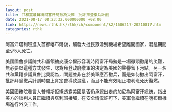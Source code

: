 ```yaml
---
layout: post
title: 共和黨議員稱阿富汗局勢為災難　批評拜登撤兵計劃
date: 2021-08-17 08:23:32.000000000 +08:00
link: https://news.rthk.hk/rthk/ch/component/k2/1606217-20210817.htm
categories: rthk
---
```


阿富汗塔利班進入首都喀布爾後，觸發大批民眾湧到機場希望離開國家，混亂期間至少5人死亡。

美國國會參議院共和黨領袖麥康奈爾形容現時阿富汗局勢是一場徹頭徹尾的災難，無必要以這種方式發生，認為拜登政府撤軍的決定為美國的聲譽留下污點。另一名共和黨籍參議員魯比奧認為，問題並非在於美軍應否撤兵，而是如何撤出阿富汗，批評拜登撤兵計劃時間上肯定會導致混亂，而且不能有效阻止塔利班死灰復燃。

美國國務院發言人普賴斯拒絕透露美國是否仍承認出走的加尼為阿富汗總統，指出美方的談判人員正繼續與塔利班接觸，在安全情況許可下，美軍會繼續在喀布爾機場進行外交工作。
